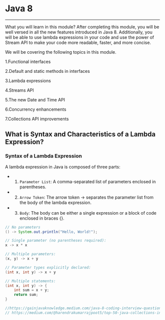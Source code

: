 # Java 8
___
What you will learn in this module?
After completing this module, you will be well versed in all the new features introduced in Java 8. Additionally, you will be able to use lambda expressions in your code and use the power of Stream API to make your code more readable, faster, and more concise.

We will be covering the following topics in this module.

1.Functional interfaces

2.Default and static methods in interfaces

3.Lambda expressions

4.Streams API

5.The new Date and Time API

6.Concurrency enhancements

7.Collections API improvements


## What is Syntax and Characteristics of a Lambda Expression?
### Syntax of a Lambda Expression
A lambda expression in Java is composed of three parts:
- 1. `Parameter List`: A comma-separated list of parameters enclosed in parentheses.
- 2. `Arrow Token`: The arrow token -> separates the parameter list from the body of the lambda expression.
- 3. `Body`: The body can be either a single expression or a block of code enclosed in braces {}.

```java
// No parameters
() -> System.out.println("Hello, World!");

// Single parameter (no parentheses required):
x -> x * x

// Multiple parameters:
(x, y) -> x + y

// Parameter types explicitly declared:
(int x, int y) -> x + y

// Multiple statements:
(int x, int y) -> {
    int sum = x + y;
    return sum;
}

//https://gainjavaknowledge.medium.com/java-8-coding-interview-questions-9a80792cd68a
// https://medium.com/@harendrakumarrajpoot5/top-50-java-collections-interview-questions-you-need-to-know-e55fcdc8dbfb
```

